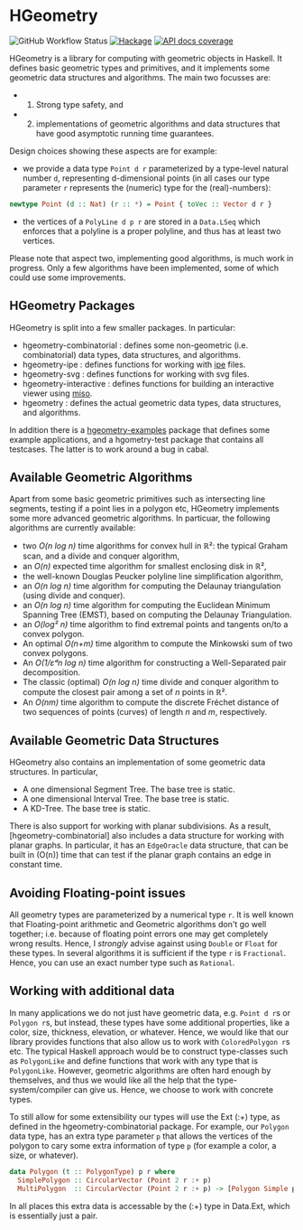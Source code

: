 HGeometry
=========

![GitHub Workflow Status](https://img.shields.io/github/workflow/status/noinia/hgeometry/CI)
[![Hackage](https://img.shields.io/hackage/v/hgeometry.svg?color=success)](https://hackage.haskell.org/package/hgeometry)
[![API docs coverage](https://img.shields.io/endpoint?url=https%3A%2F%2Fnoinia.github.io%2Fhgeometry%2Fhaddock_badge.json)](https://noinia.github.io/hgeometry/doc/)

HGeometry is a library for computing with geometric objects in
Haskell. It defines basic geometric types and primitives, and it
implements some geometric data structures and algorithms. The main two
focusses are:

- 1. Strong type safety, and
- 2. implementations of geometric algorithms and data structures that
have good asymptotic running time guarantees.

Design choices showing these aspects are for example:

- we provide a data type `Point d r` parameterized by a
type-level natural number `d`, representing d-dimensional points (in all cases
our type parameter `r` represents the (numeric) type for the (real)-numbers):

```haskell
newtype Point (d :: Nat) (r :: *) = Point { toVec :: Vector d r }
```
- the vertices of a `PolyLine d p r` are stored in a `Data.LSeq` which enforces
that a polyline is a proper polyline, and thus has at least two vertices.

Please note that aspect two, implementing good algorithms, is much work in
progress. Only a few algorithms have been implemented, some of which could use
some improvements.

HGeometry Packages
------------------

HGeometry is split into a few smaller packages. In particular:

- hgeometry-combinatorial : defines some non-geometric
  (i.e. combinatorial) data types, data structures, and algorithms.
- hgeometry-ipe : defines functions for working with [ipe](http://ipe.otfried.org) files.
- hgeometry-svg : defines functions for working with svg files.
- hgeometry-interactive : defines functions for building an
  interactive viewer using [miso](https://haskell-miso.org).
- hgeometry : defines the actual geometric data types, data
  structures, and algorithms.

In addition there is a [hgeometry-examples](hgeometry-examples)
package that defines some example applications, and a hgometry-test
package that contains all testcases. The latter is to work around a
bug in cabal.

Available Geometric Algorithms
------------------------------

Apart from some basic geometric primitives such as intersecting
line segments, testing if a point lies in a polygon etc, HGeometry
implements some more advanced geometric algorithms. In particuar, the
following algorithms are currently available:

* two *O(n log n)* time algorithms for convex hull in
  ℝ²: the typical Graham scan, and a divide and conquer algorithm,
* an *O(n)* expected time algorithm for smallest enclosing disk in ℝ²,
* the well-known Douglas Peucker polyline line simplification algorithm,
* an *O(n log n)* time algorithm for computing the Delaunay triangulation
(using divide and conquer).
* an *O(n log n)* time algorithm for computing the Euclidean Minimum Spanning
Tree (EMST), based on computing the Delaunay Triangulation.
* an *O(log² n)* time algorithm to find extremal points and tangents on/to a
  convex polygon.
* An optimal *O(n+m)* time algorithm to compute the Minkowski sum of two convex
polygons.
* An *O(1/εᵈn log n)* time algorithm for constructing a Well-Separated pair
  decomposition.
* The classic (optimal) *O(n log n)* time divide and conquer algorithm to
  compute the closest pair among a set of *n* points in ℝ².
* An *O(nm)* time algorithm to compute the discrete Fréchet
  distance of two sequences of points (curves) of length *n* and
  *m*, respectively.

Available Geometric Data Structures
-----------------------------------

HGeometry also contains an implementation of some geometric data
structures. In particular,

* A one dimensional Segment Tree. The base tree is static.
* A one dimensional Interval Tree. The base tree is static.
* A KD-Tree. The base tree is static.

There is also support for working with planar subdivisions. As a
result, [hgeometry-combinatorial] also includes a data structure for
working with planar graphs. In particular, it has an `EdgeOracle` data
structure, that can be built in \(O(n)\) time that can test if the
planar graph contains an edge in constant time.


Avoiding Floating-point issues
-------------------------------

All geometry types are parameterized by a numerical type `r`. It is well known
that Floating-point arithmetic and Geometric algorithms don't go well together;
i.e. because of floating point errors one may get completely wrong
results. Hence, I *strongly* advise against using `Double` or `Float` for these
types. In several algorithms it is sufficient if the type `r` is
`Fractional`. Hence, you can use an exact number type such as `Rational`.


Working with additional data
----------------------------

In many applications we do not just have geometric data, e.g. `Point d r`s or
`Polygon r`s, but instead, these types have some additional properties, like a
color, size, thickness, elevation, or whatever. Hence, we would like that our
library provides functions that also allow us to work with `ColoredPolygon r`s
etc. The typical Haskell approach would be to construct type-classes such as
`PolygonLike` and define functions that work with any type that is
`PolygonLike`. However, geometric algorithms are often hard enough by
themselves, and thus we would like all the help that the type-system/compiler
can give us. Hence, we choose to work with concrete types.

To still allow for some extensibility our types will use the Ext (:+)
type, as defined in the hgeometry-combinatorial package. For example,
our `Polygon` data type, has an extra type parameter `p` that allows
the vertices of the polygon to cary some extra information of type `p`
(for example a color, a size, or whatever).

```haskell
data Polygon (t :: PolygonType) p r where
  SimplePolygon :: CircularVector (Point 2 r :+ p)                         -> Polygon Simple p r
  MultiPolygon  :: CircularVector (Point 2 r :+ p) -> [Polygon Simple p r] -> Polygon Multi  p r
```
In all places this extra data is accessable by the (:+) type in Data.Ext, which
is essentially just a pair.
